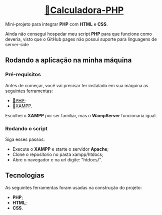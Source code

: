 <h1 align="center">
  <a href="https://gabrielmarmore.github.io/Calculadora-PHP/">🔗Calculadora-PHP</a>
</h1>
<p>Mini-projeto para integrar <strong>PHP</strong> com <strong>HTML</strong> e <strong>CSS</strong>.</p>
<p>Ainda não consegui hospedar meu script <strong>PHP</strong> para que funcione como deveria, visto que o GitHub pages não possui suporte para linguagens de server-side</p>

<h2>Rodando a aplicação na minha máquina</h2>
<h3>Pré-requisitos</h3>
<p>Antes de começar, você vai precisar ter instalado em sua máquina as seguintes ferramentas:</p>

<ul>
  <li><a href="https://www.php.net/downloads" target="_blank">🔗PHP</a>;</li>
  <li><a href="https://www.apachefriends.org/pt_br/index.html" target="_blank">🔗XAMPP</a>.</li>
</ul>
<p>Escolhei o <strong>XAMPP</strong> por ser familiar, mas o <strong>WampServer</strong> funcionaria igual.</p>

<h3>Rodando o script</h3>
<p>Siga esses passos:</p>
<ul>
  <li>Execute o <strong>XAMPP</strong> e starte o servidor <strong>Apache</strong>;</li>
  <li>Clone o repositorio no pasta xampp/htdocs;</li>
  <li>Abre o navegador e na url digite: "htdocs/".</li>
</ul>

<h2>Tecnologias</h2>

<p>As seguintes ferramentas foram usadas na construção do projeto:</p>
<ul>
  <li><strong>PHP</strong>;</li>
  <li><strong>HTML</strong>;</li>
  <li><strong>CSS</strong>.</li>
</ul>

